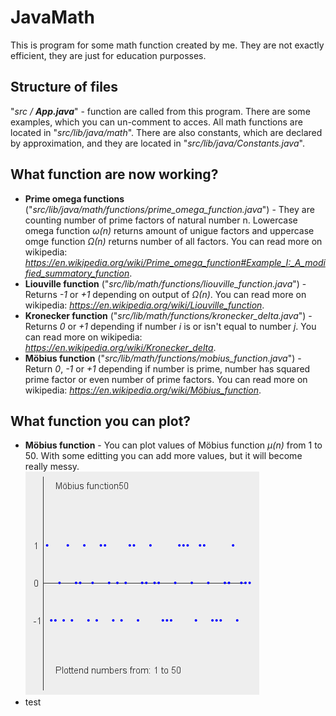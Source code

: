 # JavaMath

This is program for some math function created by me. They are not exactly efficient, they are just for education purposses.

## Structure of files

"*src /* ***App.java***" - function are called from this program. There are some examples, which you can un-comment to acces. All math functions are located in "*src/lib/java/math*". There are also constants, which are declared by approximation, and they are located in "*src/lib/java/Constants.java*".

## What function are now working?

- **Prime omega functions** ("*src/lib/java/math/functions/prime_omega_function.java*") - They are counting number of prime factors of natural number n. Lowercase omega function *ω(n)* returns amount of unigue factors and uppercase omge function *Ω(n)* returns number of all factors. You can read more on wikipedia: *https://en.wikipedia.org/wiki/Prime_omega_function#Example_I:_A_modified_summatory_function*.
- **Liouville function** ("*src/lib/math/functions/liouville_function.java*") - Returns *-1* or *+1* depending on output of *Ω(n)*. You can read more on wikipedia: *https://en.wikipedia.org/wiki/Liouville_function*.
- **Kronecker function** ("*src/lib/math/functions/kronecker_delta.java*") - Returns *0* or *+1* depending if number *i* is or isn't equal to number *j*. You can read more on wikipedia: *https://en.wikipedia.org/wiki/Kronecker_delta*.
- **Möbius function** ("*src/lib/math/functions/mobius_function.java*") - Return *0*, *-1* or *+1* depending if number is prime, number has squared prime factor or even number of prime factors. You can read more on wikipedia: *https://en.wikipedia.org/wiki/Möbius_function*.

## What function you can plot?
- **Möbius function** - You can plot values of Möbius function *μ(n)* from 1 to 50. With some editting you can add more values, but it will become really messy. <br />
![plot](./img/mobius_function_plt.PNG)
- test